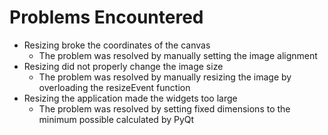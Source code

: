 # Problems Encountered

- Resizing broke the coordinates of the canvas
  - The problem was resolved by manually setting the image alignment
- Resizing did not properly change the image size
  - The problem was resolved by manually resizing the image by overloading the resizeEvent function
- Resizing the application made the widgets too large
  - The problem was resolved by setting fixed dimensions to the minimum possible calculated by PyQt
